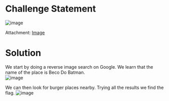 # Challenge Statement
![image](https://github.com/user-attachments/assets/a782976f-962b-44f3-85bc-63e17b8adb76)

Attachment: [Image](https://github.com/harishkannan05/THM-HackfinityBattle-Writeup/blob/main/Attachments/Beco-OSINT-1741020774699.png)
# Solution

We start by doing a reverse image search on Google. We learn that the name of the place is Beco Do Batman.  
![image](https://github.com/user-attachments/assets/677e2903-991c-4af7-9bf5-7e387019000f)

We can then look for burger places nearby. Trying all the results we find the flag.
![image](https://github.com/user-attachments/assets/4c63a031-637a-4064-ab9d-7f3427200cee)
